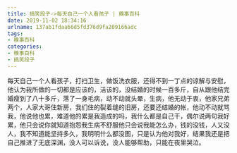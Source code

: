 ```yaml
---
title: 搞笑段子->每天自己一个人看孩子 | 糗事百科
date: 2019-11-02 18:34:16
urlname: 137ab1fdaa66d5fd376d9fa209166adc
tags: 
- 糗事百科
categories:
- 糗事百科
- 搞笑段子
---
```

每天自己一个人看孩子，打扫卫生，做饭洗衣服，还得不到一丁点的谅解与安慰，他认为我所做的一切都是应该的，活该的，没结婚的时候一百多斤，自从跟他结完婚瘦到了八十多斤，落了一身毛病，动不动就头晕，生病，他无动于衷，他家兄弟两个，人家大哥住新房，我们住的裂着缝的旧房，还要还结婚的帐，他动不动就骂我，他说他也累，难道他的累是我造成的吗，我什么都是自己干，偶尔说两句我好累，他只会说你就知道抱怨我生病不舒服他只会说我能怎么办，钱的没钱，人又没人，我不知道能坚持多久，我明明什么都没图，只是认为他对我好，结果我还是把自己推进了无底深渊，没人可以诉说，没人能够帮助，只能在夜里哭泣。


